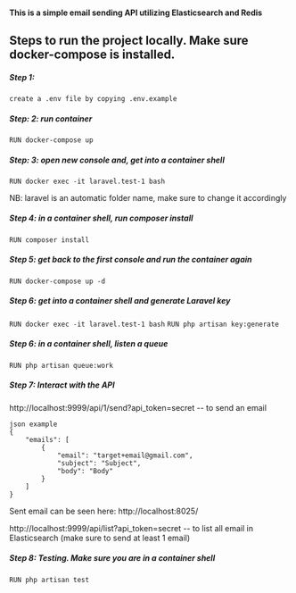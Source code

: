 #### This is a simple email sending API utilizing Elasticsearch and Redis

## Steps to run the project locally. Make sure docker-compose is installed.

##### Step 1:
`create a .env file by copying .env.example`

##### Step: 2: run container
`RUN docker-compose up`

##### Step: 3: open new console and, get into a container shell
`RUN docker exec -it laravel.test-1 bash`

NB: laravel is an automatic folder name, make sure to change it accordingly

##### Step 4: in a container shell, run composer install
`RUN composer install`

##### Step 5: get back to the first console and run the container again
`RUN docker-compose up -d`

##### Step 6: get into a container shell and generate Laravel key
`RUN docker exec -it laravel.test-1 bash`
`RUN php artisan key:generate`

##### Step 6: in a container shell, listen a queue
`RUN php artisan queue:work`

##### Step 7: Interact with the API
http://localhost:9999/api/1/send?api_token=secret -- to send an email

```
json example
{
    "emails": [
        {
            "email": "target+email@gmail.com",
            "subject": "Subject",
            "body": "Body"
        }
    ]
}
```
Sent email can be seen here: http://localhost:8025/

http://localhost:9999/api/list?api_token=secret -- to list all email in Elasticsearch (make sure to send at least 1 email)

##### Step 8: Testing. Make sure you are in a container shell
`RUN php artisan test`
